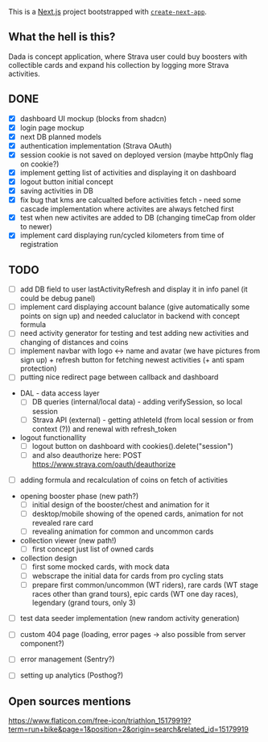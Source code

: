 This is a [Next.js](https://nextjs.org/) project bootstrapped with [`create-next-app`](https://github.com/vercel/next.js/tree/canary/packages/create-next-app).

## What the hell is this?
Dada is concept application, where Strava user could buy boosters with collectible cards and expand his collection by logging more Strava activities. 

## DONE

- [x] dashboard UI mockup (blocks from shadcn)
- [x] login page mockup
- [x] next DB planned models
- [x] authentication implementation (Strava OAuth)
- [x] session cookie is not saved on deployed version (maybe httpOnly flag on cookie?)
- [x] implement getting list of activities and displaying it on dashboard
- [x] logout button initial concept
- [x] saving activities in DB
- [x] fix bug that kms are calcualted before activities fetch - need some cascade implementation where activites are always fetched first
- [x] test when new activites are added to DB (changing timeCap from older to newer)
- [x] implement card displaying run/cycled kilometers from time of registration

## TODO

- [ ] add DB field to user lastActivityRefresh and display it in info panel (it could be debug panel)
- [ ] implement card displaying account balance (give automatically some points on sign up) and needed caluclator in backend with concept formula
- [ ] need activity generator for testing and test adding new activities and changing of distances and coins
- [ ] implement navbar with logo <-> name and avatar (we have pictures from sign up) + refresh button for fetching newest activities (+ anti spam protection)
- [ ] putting nice redirect page between callback and dashboard
- DAL - data access layer
  - [ ] DB queries (internal/local data) - adding verifySession, so local session
  - [ ] Strava API (external) - getting athleteId (from local session or from context (?)) and renewal with refresh_token
- logout functionallity
  - [ ] logout button on dashboard with cookies().delete("session")
  - [ ] and also deauthorize here: POST https://www.strava.com/oauth/deauthorize
- [ ] adding formula and recalculation of coins on fetch of activities
- opening booster phase (new path?)
  - [ ] initial design of the booster/chest and animation for it
  - [ ] desktop/mobile showing of the opened cards, animation for not revealed rare card
  - [ ] revealing animation for common and uncommon cards
- collection viewer (new path!)
  - [ ] first concept just list of owned cards
- collection design
  - [ ] first some mocked cards, with mock data 
  - [ ] webscrape the initial data for cards from pro cycling stats
  - [ ] prepare first common/uncommon (WT riders), rare cards (WT stage races other than grand tours), epic cards (WT one day races), legendary (grand tours, only 3)
- [ ] test data seeder implementation (new random activity generation)
- [ ] custom 404 page (loading, error pages -> also possible from server component?)
- [ ] error management (Sentry?)
- [ ] setting up analytics (Posthog?)
 

## Open sources mentions
https://www.flaticon.com/free-icon/triathlon_15179919?term=run+bike&page=1&position=2&origin=search&related_id=15179919
